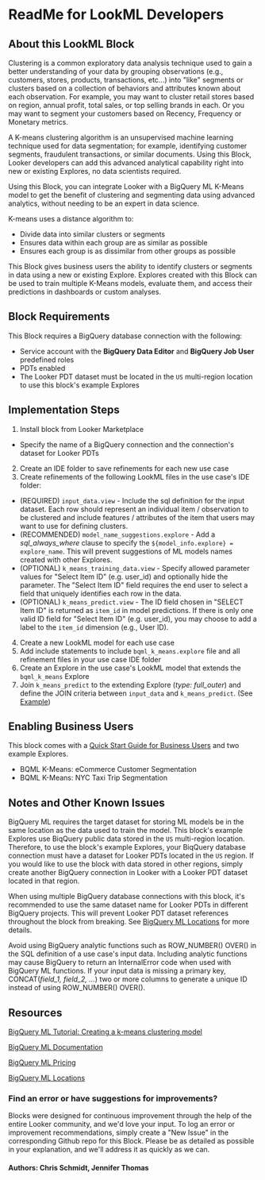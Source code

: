 # ReadMe for LookML Developers


## About this LookML Block

Clustering is a common exploratory data analysis technique used to gain a better understanding of your data by
grouping observations (e.g., customers, stores, products, transactions, etc...) into "like" segments or clusters
based on a collection of behaviors and attributes known about each observation. For example, you may want to
cluster retail stores based on region, annual profit, total sales, or top selling brands in each.
Or you may want to segment your customers based on Recency, Frequency or Monetary metrics.

A K-means clustering algorithm is an unsupervised machine learning technique used for data segmentation; for
example, identifying customer segments, fraudulent transactions, or similar documents. Using this Block, Looker
developers can add this advanced analytical capability right into new or existing Explores, no data scientists
required.

Using this Block, you can integrate Looker with a BigQuery ML K-Means model to get the benefit of clustering
and segmenting data using advanced analytics, without needing to be an expert in data science.

K-means uses a distance algorithm to:
- Divide data into similar clusters or segments
- Ensures data within each group are as similar as possible
- Ensures each group is as dissimilar from other groups as possible

This Block gives business users the ability to identify clusters or segments in data using a new or existing Explore. Explores
created with this Block can be used to train multiple K-Means models, evaluate them, and access their predictions in dashboards
or custom analyses.


## Block Requirements

This Block requires a BigQuery database connection with the following:
- Service account with the **BigQuery Data Editor** and **BigQuery Job User** predefined roles
- PDTs enabled
- The Looker PDT dataset must be located in the `US` multi-region location to use this block's example Explores


## Implementation Steps

1. Install block from Looker Marketplace
  - Specify the name of a BigQuery connection and the connection's dataset for Looker PDTs
2. Create an IDE folder to save refinements for each new use case
3. Create refinements of the following LookML files in the use case's IDE folder:
  -  (REQUIRED) `input_data.view` - Include the sql definition for the input dataset. Each row should represent an individual item / observation to be clustered and include features / attributes of the item that users may want to use for defining clusters.
  -  (RECOMMENDED) `model_name_suggestions.explore` - Add a *sql_always_where* clause to specify the `${model_info.explore} = explore_name`. This will prevent suggestions of ML models names created with other Explores.
  -  (OPTIONAL) `k_means_training_data.view` - Specify allowed parameter values for "Select Item ID" (e.g. user_id) and optionally hide the parameter. The "Select Item ID" field requires the end user to select a field that uniquely identifies each row in the data.
  -  (OPTIONAL) `k_means_predict.view` - The ID field chosen in "SELECT Item ID" is returned as `item_id` in model predictions. If there is only one valid ID field for "Select Item ID" (e.g. user_id), you may choose to add a label to the `item_id` dimension (e.g., User ID).
4. Create a new LookML model for each use case
5. Add include statements to include `bqml_k_means.explore` file and all refinement files in your use case IDE folder
6. Create an Explore in the use case's LookML model that extends the `bqml_k_means` Explore
7. Join `k_means_predict` to the extending Explore (*type: full_outer*) and define the JOIN criteria between `input_data` and `k_means_predict`. (See [Example](/projects/bqml_k_means_block/files/models/ecommerce_customer_segmentation.model.lkml))


## Enabling Business Users

This block comes with a [Quick Start Guide for Business Users](/projects/bqml_k_means_block/documents/QUICK_START_GUIDE.md) and two example Explores.
- BQML K-Means: eCommerce Customer Segmentation
- BQML K-Means: NYC Taxi Trip Segmentation


## Notes and Other Known Issues

BigQuery ML requires the target dataset for storing ML models be in the same location as the data used to
train the model. This block's example Explores use BiqQuery public data stored in the `US` multi-region location.
Therefore, to use the block's example Explores, your BiqQuery database connection must have a dataset for Looker
PDTs located in the `US` region. If you would like to use the block with data stored in other regions, simply
create another BigQuery connection in Looker with a Looker PDT dataset located in that region.

When using multiple BigQuery database connections with this block, it's recommended to use the same dataset
name for Looker PDTs in different BigQuery projects. This will prevent Looker PDT dataset references throughout
the block from breaking.
See [BigQuery ML Locations](https://cloud.google.com/bigquery-ml/docs/locations) for more details.

Avoid using BigQuery analytic functions such as ROW_NUMBER() OVER() in the SQL definition of a use case's input data. Including
analytic functions may cause BigQuery to return an InternalError code when used with BigQuery ML functions. If your input data is
missing a primary key, CONCAT(*field_1, field_2, ...*) two or more columns to generate a unique ID instead of using ROW_NUMBER() OVER().


## Resources

[BigQuery ML Tutorial: Creating a k-means clustering model](https://cloud.google.com/bigquery-ml/docs/kmeans-tutorial)

[BigQuery ML Documentation](https://cloud.google.com/bigquery-ml/docs)

[BigQuery ML Pricing](https://cloud.google.com/bigquery-ml/pricing#bqml)

[BigQuery ML Locations](https://cloud.google.com/bigquery-ml/docs/locations)


### Find an error or have suggestions for improvements?
Blocks were designed for continuous improvement through the help of the entire Looker community, and we'd love your input. To log an error or improvement recommendations, simply create a "New Issue" in the corresponding Github repo for this Block. Please be as detailed as possible in your explanation, and we'll address it as quickly as we can.


#### Authors: Chris Schmidt, Jennifer Thomas
